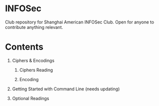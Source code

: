# INFOSec

Club repository for Shanghai American INFOSec Club. Open for anyone to contribute anything relevant. 

# Contents

1. Ciphers & Encodings 
   
   1. Ciphers Reading
   
   2. Encoding

2. Getting Started with Command Line (needs updating)

3. Optional Readings
